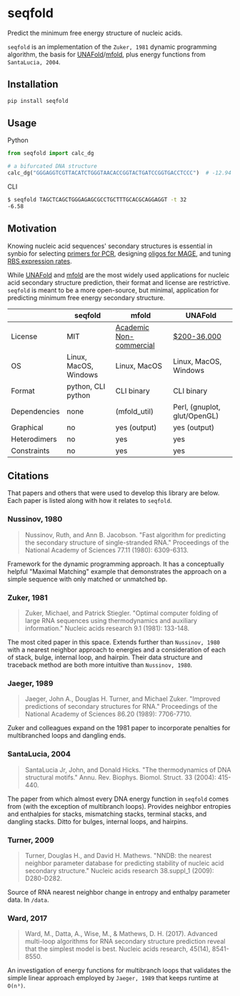 # seqfold

Predict the minimum free energy structure of nucleic acids.

`seqfold` is an implementation of the `Zuker, 1981` dynamic programming algorithm, the basis for [UNAFold](http://unafold.rna.albany.edu/?q=DINAMelt/software)/[mfold](https://www.ibridgenetwork.org/#!/profiles/1045554571442/innovations/1/), plus energy functions from `SantaLucia, 2004`.

## Installation

```bash
pip install seqfold
```

## Usage

Python

```python
from seqfold import calc_dg

# a bifurcated DNA structure
calc_dg("GGGAGGTCGTTACATCTGGGTAACACCGGTACTGATCCGGTGACCTCCC")  # -12.94
```

CLI

```bash
$ seqfold TAGCTCAGCTGGGAGAGCGCCTGCTTTGCACGCAGGAGGT -t 32
-6.58
```

## Motivation

Knowing nucleic acid sequences' secondary structures is essential in synbio for selecting [primers for PCR](https://academic.oup.com/nar/article/40/15/e115/1223759), designing [oligos for MAGE](https://pubs.acs.org/doi/abs/10.1021/acssynbio.5b00219), and tuning [RBS expression rates](https://www.sciencedirect.com/science/article/pii/B9780123851208000024).

While [UNAFold](http://unafold.rna.albany.edu/?q=DINAMelt/software) and [mfold](https://www.ibridgenetwork.org/#!/profiles/1045554571442/innovations/1/) are the most widely used applications for nucleic acid secondary structure prediction, their format and license are restrictive. `seqfold` is meant to be a more open-source, but minimal, application for predicting minimum free energy secondary structure.

|              | seqfold               | mfold                                                                                  | UNAFold                                                                                          |
| ------------ | --------------------- | -------------------------------------------------------------------------------------- | ------------------------------------------------------------------------------------------------ |
| License      | MIT                   | [Academic Non-commercial](http://unafold.rna.albany.edu/download/Academic_License.txt) | [\$200-36,000](https://www.ibridgenetwork.org/#!/profiles/1045554571442/innovations/1/products/) |
| OS           | Linux, MacOS, Windows | Linux, MacOS                                                                           | Linux, MacOS, Windows                                                                            |
| Format       | python, CLI python    | CLI binary                                                                             | CLI binary                                                                                       |
| Dependencies | none                  | (mfold_util)                                                                           | Perl, (gnuplot, glut/OpenGL)                                                                     |
| Graphical    | no                    | yes (output)                                                                           | yes (output)                                                                                     |
| Heterodimers | no                    | yes                                                                                    | yes                                                                                              |
| Constraints  | no                    | yes                                                                                    | yes                                                                                              |

## Citations

That papers and others that were used to develop this library are below. Each paper is listed along with how it relates to `seqfold`.

### Nussinov, 1980

> Nussinov, Ruth, and Ann B. Jacobson. "Fast algorithm for predicting the secondary structure of single-stranded RNA." Proceedings of the National Academy of Sciences 77.11 (1980): 6309-6313.

Framework for the dynamic programming approach. It has a conceptually helpful "Maximal Matching" example that demonstrates the approach on a simple sequence with only matched or unmatched bp.

### Zuker, 1981

> Zuker, Michael, and Patrick Stiegler. "Optimal computer folding of large RNA sequences using thermodynamics and auxiliary information." Nucleic acids research 9.1 (1981): 133-148.

The most cited paper in this space. Extends further than `Nussinov, 1980` with a nearest neighbor approach to energies and a consideration of each of stack, bulge, internal loop, and hairpin. Their data structure and traceback method are both more intuitive than `Nussinov, 1980`.

### Jaeger, 1989

> Jaeger, John A., Douglas H. Turner, and Michael Zuker. "Improved predictions of secondary structures for RNA." Proceedings of the National Academy of Sciences 86.20 (1989): 7706-7710.

Zuker and colleagues expand on the 1981 paper to incorporate penalties for multibranched loops and dangling ends.

### SantaLucia, 2004

> SantaLucia Jr, John, and Donald Hicks. "The thermodynamics of DNA structural motifs." Annu. Rev. Biophys. Biomol. Struct. 33 (2004): 415-440.

The paper from which almost every DNA energy function in `seqfold` comes from (with the exception of multibranch loops). Provides neighbor entropies and enthalpies for stacks, mismatching stacks, terminal stacks, and dangling stacks. Ditto for bulges, internal loops, and hairpins.

### Turner, 2009

> Turner, Douglas H., and David H. Mathews. "NNDB: the nearest neighbor parameter database for predicting stability of nucleic acid secondary structure." Nucleic acids research 38.suppl_1 (2009): D280-D282.

Source of RNA nearest neighbor change in entropy and enthalpy parameter data. In `/data`.

### Ward, 2017

> Ward, M., Datta, A., Wise, M., & Mathews, D. H. (2017). Advanced multi-loop algorithms for RNA secondary structure prediction reveal that the simplest model is best. Nucleic acids research, 45(14), 8541-8550.

An investigation of energy functions for multibranch loops that validates the simple linear approach employed by `Jaeger, 1989` that keeps runtime at `O(n³)`.
